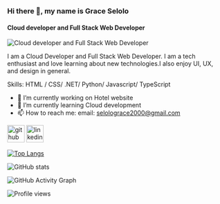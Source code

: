 ### Hi there 👋, my name is Grace Selolo
#### Cloud developer and Full Stack Web Developer
![Cloud developer and Full Stack Web Developer](www.linkedin.com/in/grace-selolo-192056232)

 I am a Cloud Developer and Full Stack Web Developer. I am a tech enthusiast and love learning about new technologies.I also enjoy UI, UX, and design in general.

Skills: HTML / CSS/ .NET/ Python/ Javascript/ TypeScript

- 🔭 I’m currently working on Hotel website 
- 🌱 I’m currently learning Cloud development 
- 📫 How to reach me: email: selolograce2000@gmail.com  


[<img src='https://cdn.jsdelivr.net/npm/simple-icons@3.0.1/icons/github.svg' alt='github' height='40'>](https://github.com/Grace-1-Sketch)  [<img src='https://cdn.jsdelivr.net/npm/simple-icons@3.0.1/icons/linkedin.svg' alt='linkedin' height='40'>](https://www.linkedin.com/in/www.linkedin.com/in/grace-selolo-192056232/)  

[![Top Langs](https://github-readme-stats.vercel.app/api/top-langs/?username=Grace-1-Sketch)](https://github.com/anuraghazra/github-readme-stats)

![GitHub stats](https://github-readme-stats.vercel.app/api?username=Grace-1-Sketch&show_icons=true)  

![GitHub Activity Graph](https://activity-graph.herokuapp.com/graph?username=Grace-1-Sketch)  

![Profile views](https://gpvc.arturio.dev/Grace-1-Sketch)  





 
